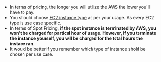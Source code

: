 * In terms of pricing, the longer you will utilize the AWS the lower you'll have to pay.
* You should choose [EC2 instance type](https://aws.amazon.com/ec2/instance-types/) as per your usage. As every EC2 type is use case specific.
* In terms of Spot Pricing, **if the spot instance is terminated by AWS, you won't be charged for partical hour of usage. However, if you terminate the instance yourself, you will be charged for the total hours the instace ran**.
* It would be better if you remember which type of instance shold be chosen per use case.

